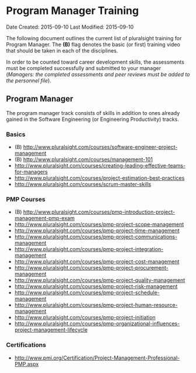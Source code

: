 Program Manager Training
========================

Date Created: 2015-09-10
Last Modified: 2015-09-10    

The following document outlines the current list of pluralsight training for Program Manager.
The **(B)** flag denotes the basic (or first) training video that should be taken in each of the disciplines.

In order to be counted toward career development skills, the assessments must be completed successfully and submitted to your manager (_Managers: the completed assessments and peer reviews must be added to the personnel file_).


## Program Manager

The program manager track consists of skills in addition to ones already gained in the Software Engineering (or Engineering Productivity) tracks.

### Basics

- (B) http://www.pluralsight.com/courses/software-engineer-project-management
- (B) http://www.pluralsight.com/courses/management-101
- http://www.pluralsight.com/courses/creating-leading-effective-teams-for-managers
- http://www.pluralsight.com/courses/project-estimation-best-practices
- http://www.pluralsight.com/courses/scrum-master-skills

### PMP Courses

- (B) http://www.pluralsight.com/courses/pmp-introduction-project-management-pmp-exam
- http://www.pluralsight.com/courses/pmp-project-scope-management
- http://www.pluralsight.com/courses/pmp-project-time-management
- http://www.pluralsight.com/courses/pmp-project-communications-management
- http://www.pluralsight.com/courses/pmp-project-integration-management
- http://www.pluralsight.com/courses/pmp-project-cost-management
- http://www.pluralsight.com/courses/pmp-project-procurement-management
- http://www.pluralsight.com/courses/pmp-project-quality-management
- http://www.pluralsight.com/courses/pmp-project-risk-management
- http://www.pluralsight.com/courses/pmp-project-schedule-management
- http://www.pluralsight.com/courses/pmp-project-human-resource-management
- http://www.pluralsight.com/courses/pmp-project-initiation
- http://www.pluralsight.com/courses/pmp-organizational-influences-project-management-lifecycle


### Certifications

- http://www.pmi.org/Certification/Project-Management-Professional-PMP.aspx


